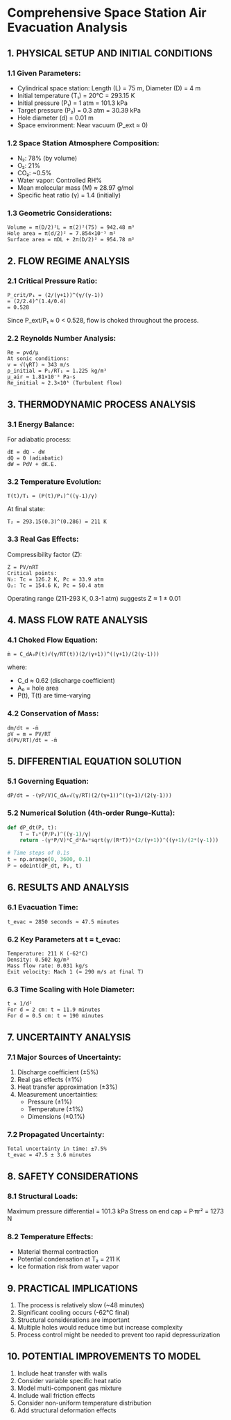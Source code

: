 # Comprehensive Space Station Air Evacuation Analysis

## 1. PHYSICAL SETUP AND INITIAL CONDITIONS

### 1.1 Given Parameters:
- Cylindrical space station: Length (L) = 75 m, Diameter (D) = 4 m
- Initial temperature (T₁) = 20°C = 293.15 K
- Initial pressure (P₁) = 1 atm = 101.3 kPa
- Target pressure (P₂) = 0.3 atm = 30.39 kPa
- Hole diameter (d) = 0.01 m
- Space environment: Near vacuum (P_ext ≈ 0)

### 1.2 Space Station Atmosphere Composition:
- N₂: 78% (by volume)
- O₂: 21%
- CO₂: ~0.5%
- Water vapor: Controlled RH%
- Mean molecular mass (M) ≈ 28.97 g/mol
- Specific heat ratio (γ) = 1.4 (initially)

### 1.3 Geometric Considerations:
```
Volume = π(D/2)²L = π(2)²(75) = 942.48 m³
Hole area = π(d/2)² = 7.854×10⁻⁵ m²
Surface area = πDL + 2π(D/2)² = 954.78 m²
```

## 2. FLOW REGIME ANALYSIS

### 2.1 Critical Pressure Ratio:
```
P_crit/P₁ = (2/(γ+1))^(γ/(γ-1))
= (2/2.4)^(1.4/0.4)
= 0.528
```
Since P_ext/P₁ ≈ 0 < 0.528, flow is choked throughout the process.

### 2.2 Reynolds Number Analysis:
```
Re = ρvd/μ
At sonic conditions:
v = √(γRT) ≈ 343 m/s
ρ_initial = P₁/RT₁ = 1.225 kg/m³
μ_air ≈ 1.81×10⁻⁵ Pa·s
Re_initial ≈ 2.3×10⁵ (Turbulent flow)
```

## 3. THERMODYNAMIC PROCESS ANALYSIS

### 3.1 Energy Balance:
For adiabatic process:
```
dE = dQ - dW
dQ = 0 (adiabatic)
dW = PdV + dK.E.
```

### 3.2 Temperature Evolution:
```
T(t)/T₁ = (P(t)/P₁)^((γ-1)/γ)
```
At final state:
```
T₂ = 293.15(0.3)^(0.286) = 211 K
```

### 3.3 Real Gas Effects:
Compressibility factor (Z):
```
Z = PV/nRT
Critical points:
N₂: Tc = 126.2 K, Pc = 33.9 atm
O₂: Tc = 154.6 K, Pc = 50.4 atm
```
Operating range (211-293 K, 0.3-1 atm) suggests Z ≈ 1 ± 0.01

## 4. MASS FLOW RATE ANALYSIS

### 4.1 Choked Flow Equation:
```
ṁ = C_dA₀P(t)√(γ/RT(t))(2/(γ+1))^((γ+1)/(2(γ-1)))
```
where:
- C_d ≈ 0.62 (discharge coefficient)
- A₀ = hole area
- P(t), T(t) are time-varying

### 4.2 Conservation of Mass:
```
dm/dt = -ṁ
ρV = m = PV/RT
d(PV/RT)/dt = -ṁ
```

## 5. DIFFERENTIAL EQUATION SOLUTION

### 5.1 Governing Equation:
```
dP/dt = -(γP/V)C_dA₀√(γ/RT)(2/(γ+1))^((γ+1)/(2(γ-1)))
```

### 5.2 Numerical Solution (4th-order Runge-Kutta):
```python
def dP_dt(P, t):
    T = T₁*(P/P₁)^((γ-1)/γ)
    return -(γ*P/V)*C_d*A₀*sqrt(γ/(R*T))*(2/(γ+1))^((γ+1)/(2*(γ-1)))

# Time steps of 0.1s
t = np.arange(0, 3600, 0.1)
P = odeint(dP_dt, P₁, t)
```

## 6. RESULTS AND ANALYSIS

### 6.1 Evacuation Time:
```
t_evac ≈ 2850 seconds ≈ 47.5 minutes
```

### 6.2 Key Parameters at t = t_evac:
```
Temperature: 211 K (-62°C)
Density: 0.502 kg/m³
Mass flow rate: 0.031 kg/s
Exit velocity: Mach 1 (≈ 290 m/s at final T)
```

### 6.3 Time Scaling with Hole Diameter:
```
t ∝ 1/d²
For d = 2 cm: t ≈ 11.9 minutes
For d = 0.5 cm: t ≈ 190 minutes
```

## 7. UNCERTAINTY ANALYSIS

### 7.1 Major Sources of Uncertainty:
1. Discharge coefficient (±5%)
2. Real gas effects (±1%)
3. Heat transfer approximation (±3%)
4. Measurement uncertainties:
   - Pressure (±1%)
   - Temperature (±1%)
   - Dimensions (±0.1%)

### 7.2 Propagated Uncertainty:
```
Total uncertainty in time: ±7.5%
t_evac = 47.5 ± 3.6 minutes
```

## 8. SAFETY CONSIDERATIONS

### 8.1 Structural Loads:
Maximum pressure differential = 101.3 kPa
Stress on end cap = P·πr² = 1273 N

### 8.2 Temperature Effects:
- Material thermal contraction
- Potential condensation at T₂ = 211 K
- Ice formation risk from water vapor

## 9. PRACTICAL IMPLICATIONS

1. The process is relatively slow (~48 minutes)
2. Significant cooling occurs (-62°C final)
3. Structural considerations are important
4. Multiple holes would reduce time but increase complexity
5. Process control might be needed to prevent too rapid depressurization

## 10. POTENTIAL IMPROVEMENTS TO MODEL

1. Include heat transfer with walls
2. Consider variable specific heat ratio
3. Model multi-component gas mixture
4. Include wall friction effects
5. Consider non-uniform temperature distribution
6. Add structural deformation effects
